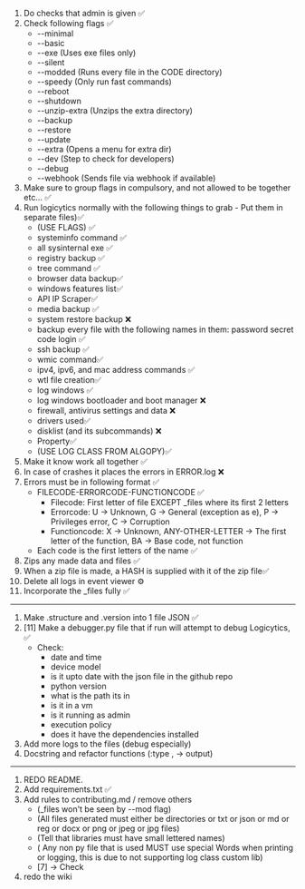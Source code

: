 1) Do checks that admin is given ✅
2) Check following flags ✅
    - --minimal
    - --basic
    - --exe (Uses exe files only)
    - --silent
    - --modded (Runs every file in the CODE directory)
    - --speedy (Only run fast commands)
    - --reboot
    - --shutdown
    - --unzip-extra (Unzips the extra directory)
    - --backup
    - --restore
    - --update
    - --extra (Opens a menu for extra dir)
    - --dev (Step to check for developers)
    - --debug
    - --webhook (Sends file via webhook if available)
3) Make sure to group flags in compulsory, and not allowed to be together etc... ✅
4) Run logicytics normally with the following things to grab - Put them in separate files)✅
   - (USE FLAGS) ✅
   - systeminfo command ✅
   - all sysinternal exe ✅
   - registry backup ✅
   - tree command ✅
   - browser data backup✅
   - windows features list✅
   - API IP Scraper✅
   - media backup ✅
   - system restore backup ❌
   - backup every file with the following names in them: password secret code login ✅
   - ssh backup ✅
   - wmic command✅
   - ipv4, ipv6, and mac address commands ✅
   - wtl file creation✅
   - log windows ✅
   - log windows bootloader and boot manager ❌
   - firewall, antivirus settings and data ❌
   - drivers used✅
   - disklist (and its subcommands) ❌
   - Property✅
   - (USE LOG CLASS FROM ALGOPY)✅
5) Make it know work all together ✅
6) In case of crashes it places the errors in ERROR.log ❌
7) Errors must be in following format ✅
    - FILECODE-ERRORCODE-FUNCTIONCODE ✅
      - Filecode: First letter of file EXCEPT _files where its first 2 letters
      - Errorcode: U -> Unknown, G -> General (exception as e), P -> Privileges error, C -> Corruption
      - Functioncode: X -> Unknown, ANY-OTHER-LETTER -> The first letter of the function, BA -> Base code, not function
    - Each code is the first letters of the name ✅
8) Zips any made data and files ✅
9) When a zip file is made, a HASH is supplied with it of the zip file✅
10) Delete all logs in event viewer ⚙️
11) Incorporate the _files fully ✅
---

1) Make .structure and .version into 1 file JSON ✅
2) [11] Make a debugger.py file that if run will attempt to debug Logicytics, ✅
   - Check:
       - date and time
       - device model
       - is it upto date with the json file in the github repo
       - python version
       - what is the path its in
       - is it in a vm
       - is it running as admin
       - execution policy
       - does it have the dependencies installed
3) Add more logs to the files (debug especially)
4) Docstring and refactor functions (:type , -> output)
---

1) REDO README.
2) Add requirements.txt ✅
3) Add rules to contributing.md / remove others
   - (_files won't be seen by --mod flag)
   - (All files generated must either be directories or txt or json or md or reg or docx or png or jpeg or jpg files)
   - (Tell that libraries must have small lettered names)
   - ( Any non py file that is used MUST use special Words when printing or logging, this is due to not supporting log class custom lib)
   - [7] -> Check
4) redo the wiki
